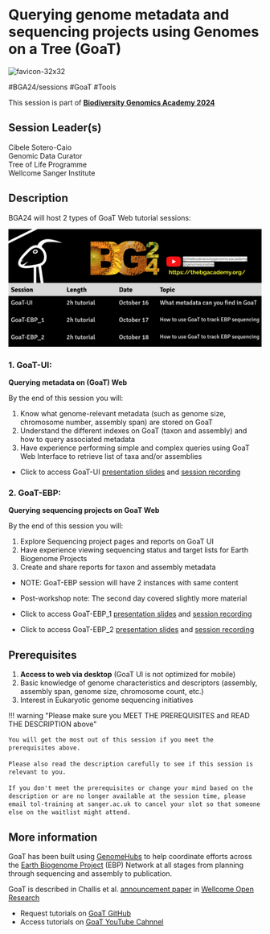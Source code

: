 # Querying genome metadata and sequencing projects using Genomes on a Tree (GoaT)
![favicon-32x32](https://github.com/BGAcademy23/goat/assets/13206220/6758c870-f72e-43c9-8d05-e0c47d3de052)

#BGA24/sessions #GoaT #Tools

This session is part of [**Biodiversity Genomics Academy 2024**](https://thebgacademy.org)

## Session Leader(s)

Cibele Sotero-Caio  
Genomic Data Curator  
Tree of Life Programme  
Wellcome Sanger Institute

## Description

BGA24 will host 2 types of GoaT Web tutorial sessions: 

![goat-sessions](/docs-BGA24/goat-sessions.png)

### 1. GoaT-UI: 
**Querying metadata on (GoaT) Web**

By the end of this session you will:

1. Know what genome-relevant metadata (such as genome size, chromosome number, assembly span) are stored on GoaT
2. Understand the different indexes on GoaT (taxon and assembly) and how to query associated metadata
3. Have experience performing simple and complex queries using GoaT Web Interface to retrieve list of taxa and/or assemblies

-   Click to access GoaT-UI [presentation slides](https://docs.google.com/presentation/d/1b40BnRIorZ59kjd9UBFfcuItk65bK_vOIlmPLGH2bOs/edit#slide=id.g30b170a6dd8_0_403) and [session recording](https://www.youtube.com/watch?v=ahkdTExGwys)

### 2. GoaT-EBP: 
**Querying sequencing projects on GoaT Web**

By the end of this session you will:

1. Explore Sequencing project pages and reports on GoaT UI
2. Have experience viewing sequencing status and target lists for Earth Biogenome Projects
3. Create and share reports for taxon and assembly metadata

- NOTE: GoaT-EBP session will have 2 instances with same content

- Post-workshop note: The second day covered slightly more material
-   Click to access GoaT-EBP_1 [presentation slides](https://docs.google.com/presentation/d/1Wh5Twr1_bJottSNMwIK4nIHM-Ow5OHv8zWNjuqplwb8/edit#slide=id.g30c53bd92fe_1_60) and [session recording](https://www.youtube.com/watch?v=Fy_Z2s0Nh3A)
-   Click to access GoaT-EBP_2 [presentation slides](https://docs.google.com/presentation/d/1mRlFPOm9xbV9L0txFdVWiqBeeZWQwz1cARFMRnotWTI/edit#slide=id.g30b170a6dd8_0_403) and [session recording](https://www.youtube.com/watch?v=rP1HfEmNmfA)


## Prerequisites

1. **Access to web via desktop** (GoaT UI is not optimized for mobile)
2. Basic knowledge of genome characteristics and descriptors (assembly, assembly span, genome size, chromosome count, 
 etc.)
3. Interest in Eukaryotic genome sequencing initiatives

!!! warning "Please make sure you MEET THE PREREQUISITES and READ THE DESCRIPTION above"

    You will get the most out of this session if you meet the prerequisites above.

    Please also read the description carefully to see if this session is relevant to you.
    
    If you don't meet the prerequisites or change your mind based on the description or are no longer available at the session time, please email tol-training at sanger.ac.uk to cancel your slot so that someone else on the waitlist might attend.

## More information
GoaT has been built using [GenomeHubs](https://github.com/genomehubs/genomehubs) to help coordinate efforts across the [Earth Biogenome Project](https://www.earthbiogenome.org) (EBP) Network at all stages from planning through sequencing and assembly to publication.

GoaT is described in Challis et al. [announcement paper](https://wellcomeopenresearch.org/articles/8-24) in [Wellcome Open Research](https://wellcomeopenresearch.org)

-   Request tutorials on [GoaT GitHub](https://github.com/genomehubs/goat-data/issues/new/choose)
-   Access tutorials on [GoaT YouTube Cahnnel](https://www.youtube.com/@genomesonatree/playlists)
